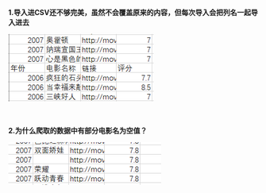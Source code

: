 **1.导入进CSV还不够完美，虽然不会覆盖原来的内容，但每次导入会把列名一起导入进去**

![image](https://github.com/suvieu/PYTHON-PROGRAM/blob/master/SCRAPING/MTIME/PIC/7.png)


<br>


**2.为什么爬取的数据中有部分电影名为空值？**

![image](https://github.com/suvieu/PYTHON-PROGRAM/blob/master/SCRAPING/MTIME/PIC/8.png)
